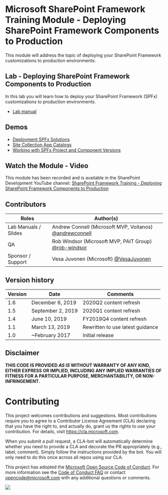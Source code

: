 # Microsoft SharePoint Framework Training Module - Deploying SharePoint Framework Components to Production

This module will address the topic of deploying your SharePoint Framework customizations to production environments.

## Lab - Deploying SharePoint Framework Components to Production

In this lab you will learn how to deploy your SharePoint Framework (SPFx) customizations to production environments.

- [Lab manual](./Lab.md)

## Demos

- [Deployment SPFx Solutions](./Demos/01-deployment)
- [Site Collection App Catalogs](./Demos/02-appcatalogs)
- [Working with SPFx Project and Component Versions](./Demos/03-versions)

## Watch the Module - Video

This module has been recorded and is available in the SharePoint Development YouTube channel: [SharePoint Framework Training - Deploying SharePoint Framework Components to Production](https://www.youtube.com/watch?v=DLi6ZviEIJ8)

## Contributors

|        Roles         |                                       Author(s)                                       |
| -------------------- | ------------------------------------------------------------------------------------- |
| Lab Manuals / Slides | Andrew Connell (Microsoft MVP, Voitanos) [@andrewconnell](//github.com/andrewconnell) |
| QA                   | Rob Windsor (Microsoft MVP, PAIT Group) [@rob-windsor](//github.com/rob-windsor)      |
| Sponsor / Support    | Vesa Juvonen (Microsoft) [@VesaJuvonen](//github.com/VesaJuvonen)                     |

## Version history

| Version |       Date        |             Comments             |
| ------- | ----------------- | -------------------------------- |
| 1.6     | December 6, 2019  | 2020Q2 content refresh           |
| 1.5     | September 2, 2019 | 2020Q1 content refresh           |
| 1.4     | June 10, 2019     | FY2019Q4 content refresh         |
| 1.1     | March 13, 2019    | Rewritten to use latest guidance |
| 1.0     | ~February 2017    | Initial release                  |

## Disclaimer

**THIS CODE IS PROVIDED _AS IS_ WITHOUT WARRANTY OF ANY KIND, EITHER EXPRESS OR IMPLIED, INCLUDING ANY IMPLIED WARRANTIES OF FITNESS FOR A PARTICULAR PURPOSE, MERCHANTABILITY, OR NON-INFRINGEMENT.**

# Contributing

This project welcomes contributions and suggestions. Most contributions require you to agree to a
Contributor License Agreement (CLA) declaring that you have the right to, and actually do, grant us
the rights to use your contribution. For details, visit https://cla.microsoft.com.

When you submit a pull request, a CLA-bot will automatically determine whether you need to provide
a CLA and decorate the PR appropriately (e.g., label, comment). Simply follow the instructions
provided by the bot. You will only need to do this once across all repos using our CLA.

This project has adopted the [Microsoft Open Source Code of Conduct](https://opensource.microsoft.com/codeofconduct/).
For more information see the [Code of Conduct FAQ](https://opensource.microsoft.com/codeofconduct/faq/) or
contact [opencode@microsoft.com](mailto:opencode@microsoft.com) with any additional questions or comments.

<img src="https://telemetry.sharepointpnp.com/sp-dev-training-spfx-react-deployment" />
